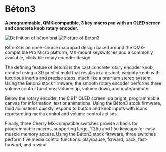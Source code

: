 # Béton3
**A programmable, QMK-compatible, 3 key macro pad with an OLED screen and concrete knob rotary encoder.**

![Definition of béton brut](https://adamlechowicz.github.io/assets/img/projects/proj-1/definition1.png)
![Picture of Béton3](https://adamlechowicz.github.io/assets/img/projects/proj-1/definition1.png)

Béton3 is an open-source macropad design based around the QMK-compatible Pro Micro platform, MX-mount keyswitches and a commonly available, clickable rotary encoder design.

The defining feature of Béton3 is the cast concrete rotary encoder knob, created using a 3D printed mold that results in a distinct, weighty knob with luxurious inertia and precise steps, much like a premium stereo system.  Using the Béton3 stock firmware, the smooth rotary encoder performs three volume control functions: volume up, volume down, and mute/unmute.

Below the rotary encoder, the 0.91" OLED screen is a bright, programmable canvas for information, text or animations.  Using the Béton3 stock firmware, fluid animations quickly respond to button and knob inputs with icons representing media control and volume control actions.

Finally, three Cherry MX-compatible switches provide a basis for programmable macros, supporting large, 1.25u and 1.5u keycaps for easy muscle memory access.  Using the Béton3 stock firmware, three switches perform five media control functions: play/pause, forward, back, fast-forward, and rewind.


